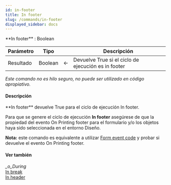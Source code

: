 ```yaml
---
id: in-footer
title: In footer
slug: /commands/in-footer
displayed_sidebar: docs
---
```


<!--REF #_command_.In footer.Syntax-->**In footer**  : Boolean<!-- END REF-->
<!--REF #_command_.In footer.Params-->
| Parámetro | Tipo |  | Descripción |
| --- | --- | --- | --- |
| Resultado | Boolean | &#8592; | Devuelve True si el ciclo de ejecución es in footer |

<!-- END REF-->

*Este comando no es hilo seguro, no puede ser utilizado en código apropiativo.*


#### Descripción 

<!--REF #_command_.In footer.Summary-->**In footer** devuelve True para el ciclo de ejecución In footer.<!-- END REF-->

Para que se genere el ciclo de ejecución **In footer** asegúrese de que la propiedad del evento On Printing footer para el formulario y/o los objetos haya sido seleccionada en el entorno Diseño.

**Nota:** este comando es equivalente a utilizar [Form event code](form-event-code.md) y probar si devuelve el evento On Printing footer.

#### Ver también 

*\_o\_During*  
[In break](in-break.md)  
[In header](in-header.md)  